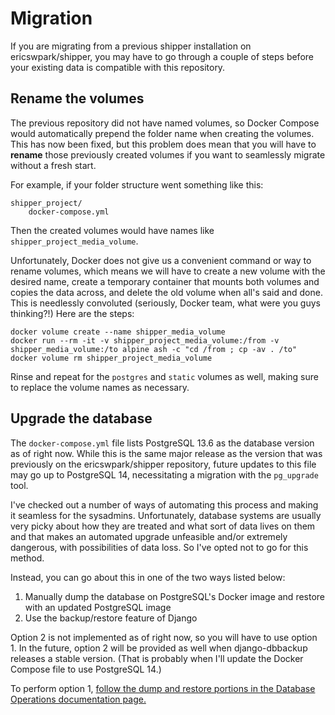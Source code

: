 # Migration

If you are migrating from a previous shipper installation on ericswpark/shipper, you may have to go through a couple of steps before your existing data is compatible with this repository.

## Rename the volumes

The previous repository did not have named volumes, so Docker Compose would automatically prepend the folder name when creating the volumes. This has now been fixed, but this problem does mean that you will have to **rename** those previously created volumes if you want to seamlessly migrate without a fresh start.

For example, if your folder structure went something like this:

```
shipper_project/
    docker-compose.yml
```

Then the created volumes would have names like `shipper_project_media_volume`.

Unfortunately, Docker does not give us a convenient command or way to rename volumes, which means we will have to create a new volume with the desired name, create a temporary container that mounts both volumes and copies the data across, and delete the old volume when all's said and done. This is needlessly convoluted (seriously, Docker team, what were you guys thinking?!) Here are the steps:

```
docker volume create --name shipper_media_volume
docker run --rm -it -v shipper_project_media_volume:/from -v shipper_media_volume:/to alpine ash -c "cd /from ; cp -av . /to"
docker volume rm shipper_project_media_volume
```

Rinse and repeat for the `postgres` and `static` volumes as well, making sure to replace the volume names as necessary.


## Upgrade the database

The `docker-compose.yml` file lists PostgreSQL 13.6 as the database version as of right now. While this is the same major release as the version that was previously on the ericswpark/shipper repository, future updates to this file may go up to PostgreSQL 14, necessitating a migration with the `pg_upgrade` tool.

I've checked out a number of ways of automating this process and making it seamless for the sysadmins. Unfortunately, database systems are usually very picky about how they are treated and what sort of data lives on them and that makes an automated upgrade unfeasible and/or extremely dangerous, with possibilities of data loss. So I've opted not to go for this method.

Instead, you can go about this in one of the two ways listed below:

1. Manually dump the database on PostgreSQL's Docker image and restore with an updated PostgreSQL image
2. Use the backup/restore feature of Django

Option 2 is not implemented as of right now, so you will have to use option 1. In the future, option 2 will be provided as well when django-dbbackup releases a stable version. (That is probably when I'll update the Docker Compose file to use PostgreSQL 14.)

To perform option 1, [follow the dump and restore portions in the Database Operations documentation page.](Database-Operations.md)